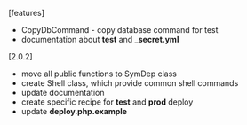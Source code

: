[features]
* CopyDbCommand - copy database command for test
* documentation about **test** and **_secret.yml**

[2.0.2]
* move all public functions to SymDep class
* create Shell class, which provide common shell commands
* update documentation
* create specific recipe for **test** and **prod** deploy
* update **deploy.php.example**
